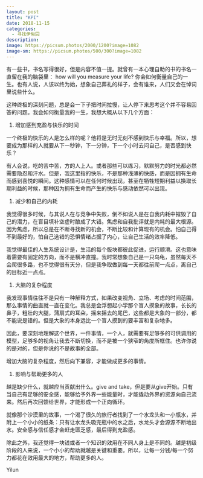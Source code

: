 ```yaml
---
layout: post
title: "KPI"
date: 2018-11-15
categories:
  - 寻找伊甸园
description:
image: https://picsum.photos/2000/1200?image=1082
image-sm: https://picsum.photos/500/300?image=1082
---
```

有一些书，书名写得很好，但是内容不值一提。就曾有一本心理自助的书的书名一直留在我的脑袋里： how will you measure your life? 你会如何衡量自己的一生。也有人说，人该以终为始，想象自己葬礼的样子，会有谁来，人们又会在悼词<!--break-->里说些什么。

这种终极的深刻问题，总是会一下子把时间拉慢，让人停下来思考这个并不容易回答的问题。我会如何衡量我的一生，我想大概从以下几个方面：

<ol>
  <li>增加感到充盈与快乐的时间</li>
</ol>
一个终极的快乐的人是怎么样的呢？他将是无时无刻不感到快乐与幸福。所以，想要成为那样的人就要从下一秒钟，下一分钟，下一个小时去问自己，是否感到快乐？

有人会说，吃的苦中苦，方的人上人。或者那些可以练习，默默努力的时光都必然需要隐忍和汗水。但是，我这里指的快乐，不是那种浅薄的快感，而是因拥有生命而感到喜悦的瞬间。这种感情可以在任何时候出现，甚至在牺牲短期利益以换取长期利益的时候，那种因为拥有生命而产生的快乐与感动依然可以出现。

<ol>
  <li>减少和自己的内耗</li>
</ol>
我觉得很多时候，与其说人在与竞争中失败，倒不如说人是在自我内耗中摧毁了自己的潜力，在盲目填补空虚时酿成了大错。焦虑和自我批评就是内耗的最大根源。因为焦虑，所以总是在不断寻找新的机会，不断比较和计算现有的机会。怕自己得不到最好的，怕自己选错的恐惧情绪占据了内心，让自己生活的效率降低。

我觉得最佳的人生系统设计是，生活的每个版块都彼此促进，运行顺滑。这也意味着需要有固定的方向，而不是横冲直撞。我时常想象自己是一只乌龟，虽然每天不会爬很多路，也不觉得很有天分，但是我争取做到每一天都往前爬一点点，离自己的目标近一点点。

<ol>
  <li>大脑的复杂程度</li>
</ol>
我发现事情往往不是只有一种解释方式，如果改变视角、立场、考虑的时间范围，那么事情的曲直就一直在变化。我总是会浮想起小学那个盲人摸象的故事，长长的鼻子，粗壮的大腿，蒲扇式的耳朵，摇来摇去的尾巴，这些都是大象的一部分，都不能说是错的。但是大象的本身远比一个盲人摸到的要丰富和复杂地多。

因此，要深刻地理解这个世界，一件事情，一个人，就需要有足够多的可供调用的模型，足够多的视角让我去不断切换，而不是被一个狭窄的角度所框住。也许你说的是对的，但是你说的不是故事的全部。

增加大脑的复杂程度，然后向下兼容，才能做成更多的事情。

<ol>
  <li>影响与帮助更多的人</li>
</ol>
越是缺少什么，就越应当贡献出什么。give and take，但是要从give开始。只有当自己有足够的安全感，能够给予外界一些能量时，才能撬动外界的资源向自己流来。然后再次回馈给世界，才能形成一个正向循环。

就像那个沙漠里的故事，一个渴了很久的旅行者找到了一个水龙头和一小瓶水，并附上一个小小的纸条：只有让水龙头吸完瓶中的水之后，水龙头才会源源不断地出水。安全感与信任感才会赶走匮乏感，最后得到充盈感。

除此之外，我还觉得一块钱或者一个知识的效用在不同人身上是不同的。越是初级阶段的人来说，一个小小的帮助就越是关键和重要。所以，让每一分钱/每一个努力都花在效用最大的地方，帮助更多的人。


Yilun